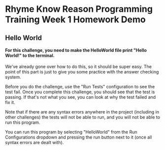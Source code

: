 # Rhyme Know Reason Programming Training Week 1 Homework Demo

## Hello World
#### For this challenge, you need to make the HelloWorld file print "Hello World!" to the terminal.
We've already gone over how to do this, so it should be super easy. 
The point of this part is just to give you some practice with the answer checking system.

Before you do the challenge, use the "Run Tests" configuration to see the test fail. 
Once you complete this challenge, you should see that the test is passing. 
If that's not what you see, you can look at why the test failed and fix it.

Note that if there are any syntax errors anywhere in the project (including in other challenges) the tests will not be able to run, and you will not be able to run this program.

You can run this program by selecting "HelloWorld" from the Run Configurations dropdown and pressing the run button next to it (once all syntax errors are dealt with).